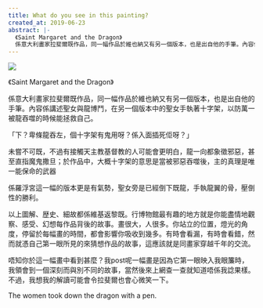 ```yaml
---
title: What do you see in this painting?
created_at: 2019-06-23
abstract: |-
  《Saint Margaret and the Dragon》
  係意大利畫家拉斐爾既作品，同一幅作品於維也納又有另一個版本，也是出自他的手筆。內容係講述聖女與龍博鬥，在另一個版本中的聖女手執著十字架，以防萬一被龍吞噬的時候能拯救自己。
---
```


![](/uploads/IMG_6172.jpeg)

《Saint Margaret and the Dragon》

係意大利畫家拉斐爾既作品，同一幅作品於維也納又有另一個版本，也是出自他的手筆。內容係講述聖女與龍博鬥，在另一個版本中的聖女手執著十字架，以防萬一被龍吞噬的時候能拯救自己。

「下？卑條龍吞左，個十字架有鬼用呀？係入面插死佢呀？」

未嘗不可既，不過有接觸天主教基督教的人可能會更明白，龍一向都象徵邪惡，甚至直指魔鬼撒旦；於作品中，大概十字架的意思是當被邪惡吞噬後，主的真理是唯一能保命的武器

係羅浮宮這一幅的版本更是有氣勢，聖女旁是已經倒下既龍，手執龍翼的骨，壓倒性的勝利。

以上圖解、歴史、細故都係維基返黎既。行博物館最有趣的地方就是你能盡情地觀察、感受、幻想每作品背後的故事。畫很大，人很多。你站立的位置，燈光的角度，停留於每幅畫的時間，都會影響你吸收到幾多。有時會看漏，有時會看錯，然而就憑自己第一眼所見的來猜想作品的故事，這應該就是同畫家穿越千年的交流。

唔知你於這一幅畫中看到甚麼？我post呢一幅畫是因為它第一眼映入我眼簾時，我領會到一個深刻而與別不同的故事，當然後來上網查一查就知道唔係我諗果樣。不過，我想我的解讀可能會令拉斐爾也會心微笑一下。

The women took down the dragon with a pen.
